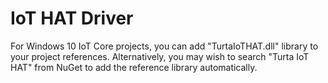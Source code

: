 # IoT HAT Driver

For Windows 10 IoT Core projects, you can add "TurtaIoTHAT.dll" library to your project references. Alternatively, you may wish to search "Turta IoT HAT" from NuGet to add the reference library automatically.